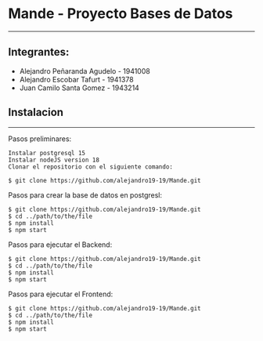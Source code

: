 # Mande - Proyecto Bases de Datos
***
## Integrantes: 
  * Alejandro Peñaranda Agudelo - 1941008
  * Alejandro Escobar Tafurt - 1941378
  * Juan Camilo Santa Gomez - 1943214


## Instalacion
***
Pasos preliminares:
```
Instalar postgresql 15
Instalar nodeJS version 18
Clonar el repositorio con el siguiente comando:

$ git clone https://github.com/alejandro19-19/Mande.git

```
Pasos para crear la base de datos en postgresl:
```
$ git clone https://github.com/alejandro19-19/Mande.git
$ cd ../path/to/the/file
$ npm install
$ npm start
```
Pasos para ejecutar el Backend:
```
$ git clone https://github.com/alejandro19-19/Mande.git
$ cd ../path/to/the/file
$ npm install
$ npm start
```
Pasos para ejecutar el Frontend:
```
$ git clone https://github.com/alejandro19-19/Mande.git
$ cd ../path/to/the/file
$ npm install
$ npm start
```
